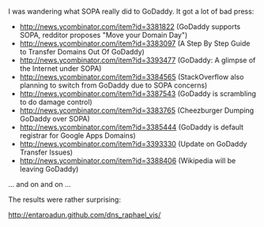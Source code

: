I was wandering what SOPA really did to GoDaddy. It got a lot of bad press:

* http://news.ycombinator.com/item?id=3381822 (GoDaddy supports SOPA, redditor proposes "Move your Domain Day")
* http://news.ycombinator.com/item?id=3383097 (A Step By Step Guide to Transfer Domains Out Of GoDaddy)
* http://news.ycombinator.com/item?id=3393477 (GoDaddy: A glimpse of the Internet under SOPA)
* http://news.ycombinator.com/item?id=3384565 (StackOverflow also planning to switch from GoDaddy due to SOPA concerns)
* http://news.ycombinator.com/item?id=3387543 (GoDaddy is scrambling to do damage control)
* http://news.ycombinator.com/item?id=3383765 (Cheezburger Dumping GoDaddy over SOPA)
* http://news.ycombinator.com/item?id=3385444 (GoDaddy is default registrar for Google Apps Domains)
* http://news.ycombinator.com/item?id=3393330 (Update on GoDaddy Transfer Issues)
* http://news.ycombinator.com/item?id=3388406 (Wikipedia will be leaving GoDaddy)

... and on and on ...

The results were rather surprising: 

http://entaroadun.github.com/dns_raphael_vis/
